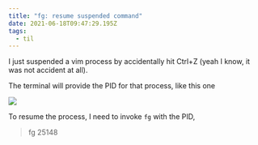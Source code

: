 ```yaml
---
title: "fg: resume suspended command"
date: 2021-06-18T09:47:29.195Z
tags:
  - til
---
```

I just suspended a vim process by accidentally hit Ctrl+Z (yeah I know, it was not accident at all). 

The terminal will provide the PID for that process, like this one 

![](/images/image-6-.png)



To resume the process, I need to invoke `fg` with the PID, 

> fg 25148
